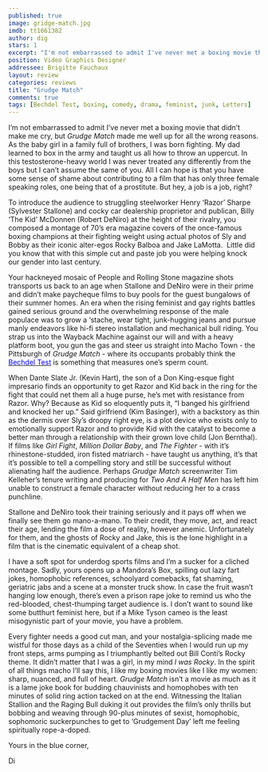 ```yaml
---
published: true
image: gridge-match.jpg
imdb: tt1661382
author: dig 
stars: 1
excerpt: "I'm not embarrassed to admit I've never met a boxing movie that didn't make me cry, but Grudge Match made me well up for all the wrong reasons."
position: Video Graphics Designer 
addressee: Brigitte Fauchaux
layout: review
categories: reviews
title: "Grudge Match"
comments: true
tags: [Bechdel Test, boxing, comedy, drama, feminist, junk, Letters]
---
```

<p class="normal">I&rsquo;m not embarrassed to admit I&rsquo;ve never met a boxing movie that didn&rsquo;t make me cry, but <em>Grudge Match</em> made me well up for all the wrong reasons. As the baby girl in a family full of brothers, I was born fighting. My dad learned to box in the army and taught us all how to throw an uppercut. In this testosterone-heavy world I was never treated any differently from the boys but I can&rsquo;t assume the same of you. All I can hope is that you have some sense of shame about contributing to a film that has only three female speaking roles, one being that of a prostitute. But hey, a job is a job, right?</p>
<p class="normal">To introduce the audience to struggling steelworker Henry &lsquo;Razor&rsquo; Sharpe (Sylvester Stallone) and cocky car dealership proprietor and publican, Billy &lsquo;The Kid&rsquo; McDonnen (Robert DeNiro) at the height of their rivalry, you composed a montage of 70&rsquo;s era magazine covers of the once-famous boxing champions at their fighting weight using actual photos of Sly and Bobby as their iconic alter-egos Rocky Balboa and Jake LaMotta.&nbsp; Little did you know that with this simple cut and paste job you were helping knock our gender into last century.&nbsp;</p>
<p class="normal">Your hackneyed mosaic of People and Rolling Stone magazine shots transports us back to an age when Stallone and DeNiro were in their prime and didn&rsquo;t make paycheque films to buy pools for the guest bungalows of their summer homes. An era when the rising feminist and gay rights battles gained serious ground and the overwhelming response of the male populace was to grow a &lsquo;stache, wear tight, junk-hugging jeans and pursue manly endeavors like hi-fi stereo installation and mechanical bull riding. You strap us into the Wayback Machine against our will and with a heavy platform boot, you gun the gas and steer us straight into Macho Town - the Pittsburgh of <em>Grudge Match</em> - where its occupants probably think the <a href="http://en.wikipedia.org/wiki/Bechdel_test"><span style="color:blue;">Bechdel Test</span></a> is something that measures one&rsquo;s sperm count.&nbsp;</p>
<p class="normal">When Dante Slate Jr. (Kevin Hart), the son of a Don King-esque fight impresario finds an opportunity to get Razor and Kid back in the ring for the fight that could net them all a huge purse, he&rsquo;s met with resistance from Razor. Why? Because as Kid so eloquently puts it, &ldquo;I banged his girlfriend and knocked her up.&rdquo; Said girlfriend (Kim Basinger), with a backstory as thin as the dermis over Sly&rsquo;s droopy right eye, is a plot device who exists only to emotionally support Razor and to provide Kid with the catalyst to become a better man through a relationship with their grown love child (Jon Bernthal). If films like <em>Girl Fight</em>, <em>Million Dollar Baby</em>, and <em>The Fighter</em> - with it&rsquo;s rhinestone-studded, iron fisted matriarch - have taught us anything, it&rsquo;s that it&rsquo;s possible to tell a compelling story and still be successful without alienating half the audience. Perhaps <em>Grudge Match</em> screenwriter Tim Kelleher&rsquo;s tenure writing and producing for <em>Two And A Half Men</em> has left him unable to construct a female character without reducing her to a crass punchline.</p>
<p class="normal">Stallone and DeNiro took their training seriously and it pays off when we finally see them go mano-a-mano. To their credit, they move, act, and react their age, lending the film a dose of reality, however anemic. Unfortunately for them, and the ghosts of Rocky and Jake, this is the lone highlight in a film that is the cinematic equivalent of a cheap shot.</p>
<p class="normal">I have a soft spot for underdog sports films and I&rsquo;m a sucker for a cliched montage. Sadly, yours opens up a Mandora&rsquo;s Box, spilling out lazy fart jokes, homophobic references, schoolyard comebacks, fat shaming, geriatric jabs and a scene at a monster truck show. In case the fruit wasn&rsquo;t hanging low enough, there&rsquo;s even a prison rape joke to remind us who the red-blooded, chest-thumping target audience is. I don&rsquo;t want to sound like some butthurt feminist here, but if a Mike Tyson cameo is the least misogynistic part of your movie, you have a problem.</p>
<p class="normal">Every fighter needs a good cut man, and your nostalgia-splicing made me wistful for those days as a child of the Seventies when I would run up my front steps, arms pumping as I triumphantly belted out Bill Conti&rsquo;s Rocky theme. It didn&rsquo;t matter that I was a girl, in my mind <em>l was Rocky</em>. In the spirit of all things macho I&rsquo;ll say this, I like my boxing movies like I like my women: sharp, nuanced, and full of heart. <em>Grudge Match</em> isn&rsquo;t a movie as much as it is a lame joke book for budding chauvinists and homophobes with ten minutes of solid ring action tacked on at the end. Witnessing the Italian Stallion and the Raging Bull duking it out provides the film&rsquo;s only thrills but bobbing and weaving through 90-plus minutes of sexist, homophobic, sophomoric suckerpunches to get to &lsquo;Grudgement Day&rsquo; left me feeling spiritually rope-a-doped.&nbsp;</p>
<p class="normal">Yours in the blue corner,</p>
<p class="normal">Di</p>
